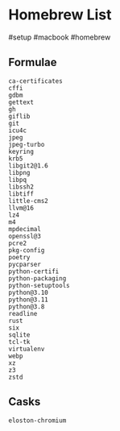 # Homebrew List
#setup #macbook #homebrew
## Formulae
```
ca-certificates
cffi
gdbm
gettext
gh
giflib
git
icu4c
jpeg
jpeg-turbo
keyring
krb5
libgit2@1.6
libpng
libpq
libssh2
libtiff
little-cms2
llvm@16
lz4
m4
mpdecimal
openssl@3
pcre2
pkg-config
poetry
pycparser
python-certifi
python-packaging
python-setuptools
python@3.10
python@3.11
python@3.8
readline
rust
six
sqlite
tcl-tk
virtualenv
webp
xz
z3
zstd
```

## Casks
```
eloston-chromium
```